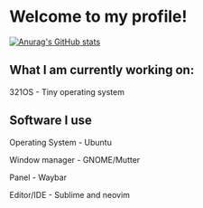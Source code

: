# Welcome to my profile!

[![Anurag's GitHub stats](https://github-readme-stats.vercel.app/api?username=danthedev123)](https://github.com/anuraghazra/github-readme-stats)

## What I am currently working on:
321OS - Tiny operating system

## Software I use
Operating System - Ubuntu

Window manager - GNOME/Mutter

Panel - Waybar

Editor/IDE - Sublime and neovim


